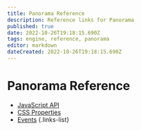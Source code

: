 ```yaml
---
title: Panorama Reference
description: Reference links for Panorama
published: true
date: 2022-10-26T19:18:15.690Z
tags: engine, reference, panorama
editor: markdown
dateCreated: 2022-10-26T19:18:15.690Z
---
```


# Panorama Reference
* [JavaScript API](/Reference/Panorama/JavaScript-API)
* [CSS Properties](/Reference/Panorama/CSS-Properties)
* [Events](/Reference/Panorama/Events)
{.links-list}